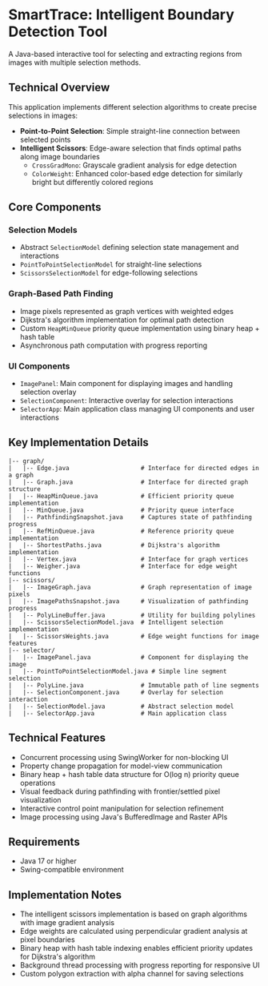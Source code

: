 # SmartTrace: Intelligent Boundary Detection Tool

A Java-based interactive tool for selecting and extracting regions from images with multiple selection methods.

## Technical Overview

This application implements different selection algorithms to create precise selections in images:

- **Point-to-Point Selection**: Simple straight-line connection between selected points
- **Intelligent Scissors**: Edge-aware selection that finds optimal paths along image boundaries
  - `CrossGradMono`: Grayscale gradient analysis for edge detection
  - `ColorWeight`: Enhanced color-based edge detection for similarly bright but differently colored regions

## Core Components

### Selection Models
- Abstract `SelectionModel` defining selection state management and interactions
- `PointToPointSelectionModel` for straight-line selections
- `ScissorsSelectionModel` for edge-following selections

### Graph-Based Path Finding
- Image pixels represented as graph vertices with weighted edges
- Dijkstra's algorithm implementation for optimal path detection
- Custom `HeapMinQueue` priority queue implementation using binary heap + hash table
- Asynchronous path computation with progress reporting

### UI Components
- `ImagePanel`: Main component for displaying images and handling selection overlay
- `SelectionComponent`: Interactive overlay for selection interactions
- `SelectorApp`: Main application class managing UI components and user interactions

## Key Implementation Details

```
|-- graph/
|   |-- Edge.java                    # Interface for directed edges in a graph
|   |-- Graph.java                   # Interface for directed graph structure
|   |-- HeapMinQueue.java            # Efficient priority queue implementation
|   |-- MinQueue.java                # Priority queue interface
|   |-- PathfindingSnapshot.java     # Captures state of pathfinding progress
|   |-- RefMinQueue.java             # Reference priority queue implementation
|   |-- ShortestPaths.java           # Dijkstra's algorithm implementation
|   |-- Vertex.java                  # Interface for graph vertices
|   |-- Weigher.java                 # Interface for edge weight functions
|-- scissors/
|   |-- ImageGraph.java              # Graph representation of image pixels
|   |-- ImagePathsSnapshot.java      # Visualization of pathfinding progress
|   |-- PolyLineBuffer.java          # Utility for building polylines
|   |-- ScissorsSelectionModel.java  # Intelligent selection implementation
|   |-- ScissorsWeights.java         # Edge weight functions for image features
|-- selector/
|   |-- ImagePanel.java              # Component for displaying the image
|   |-- PointToPointSelectionModel.java # Simple line segment selection
|   |-- PolyLine.java                # Immutable path of line segments
|   |-- SelectionComponent.java      # Overlay for selection interaction
|   |-- SelectionModel.java          # Abstract selection model
|   |-- SelectorApp.java             # Main application class
```

## Technical Features

- Concurrent processing using SwingWorker for non-blocking UI
- Property change propagation for model-view communication
- Binary heap + hash table data structure for O(log n) priority queue operations
- Visual feedback during pathfinding with frontier/settled pixel visualization
- Interactive control point manipulation for selection refinement
- Image processing using Java's BufferedImage and Raster APIs

## Requirements

- Java 17 or higher
- Swing-compatible environment

## Implementation Notes

- The intelligent scissors implementation is based on graph algorithms with image gradient analysis
- Edge weights are calculated using perpendicular gradient analysis at pixel boundaries
- Binary heap with hash table indexing enables efficient priority updates for Dijkstra's algorithm
- Background thread processing with progress reporting for responsive UI
- Custom polygon extraction with alpha channel for saving selections

